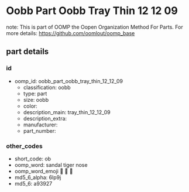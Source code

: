 # Oobb Part Oobb Tray Thin 12 12 09  

note: This is part of OOMP the Oopen Organization Method For Parts. For more details: https://github.com/oomlout/oomp_base

##  part details





### id
* oomp_id: oobb_part_oobb_tray_thin_12_12_09
  * classification: oobb
  * type: part
  * size: oobb
  * color: 
  * description_main: tray_thin_12_12_09
  * description_extra: 
  * manufacturer: 
  * part_number: 

### other_codes
* short_code: ob
* oomp_word: sandal tiger nose
* oomp_word_emoji :sandal: :tiger: :nose:
* md5_6_alpha: 6lp9j
* md5_6: a93927